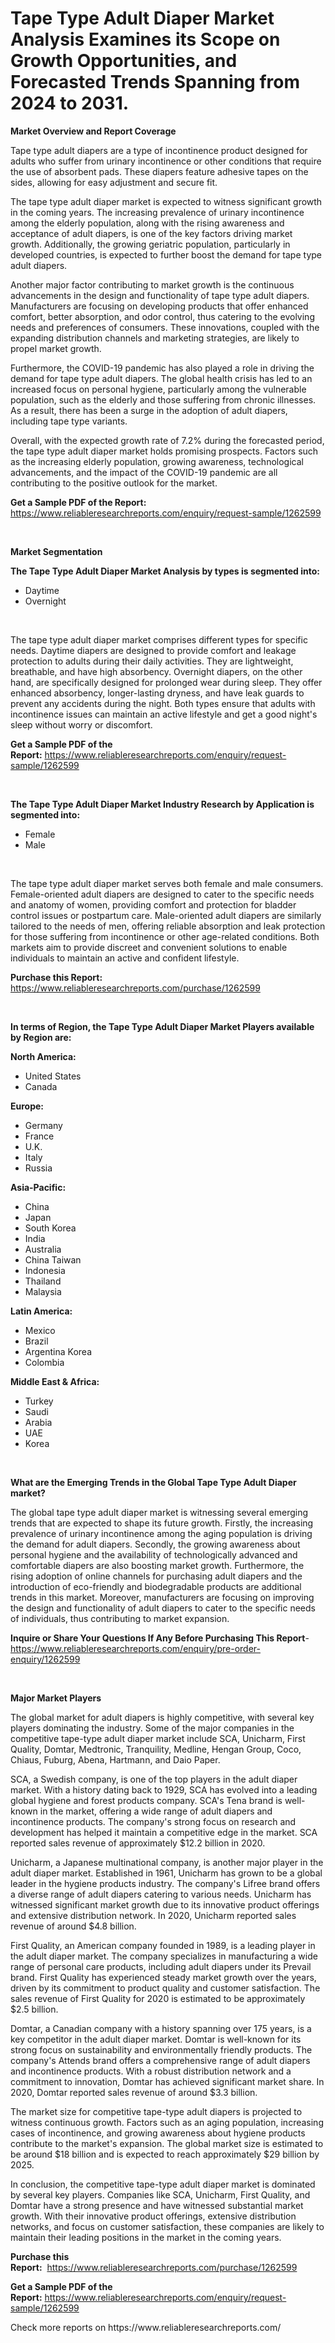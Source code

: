 <p><h1>Tape Type Adult Diaper Market Analysis Examines its Scope on Growth Opportunities, and Forecasted Trends Spanning from 2024 to 2031.</h1></p><p><strong>Market Overview and Report Coverage</strong></p>
<p><p>Tape type adult diapers are a type of incontinence product designed for adults who suffer from urinary incontinence or other conditions that require the use of absorbent pads. These diapers feature adhesive tapes on the sides, allowing for easy adjustment and secure fit.</p><p>The tape type adult diaper market is expected to witness significant growth in the coming years. The increasing prevalence of urinary incontinence among the elderly population, along with the rising awareness and acceptance of adult diapers, is one of the key factors driving market growth. Additionally, the growing geriatric population, particularly in developed countries, is expected to further boost the demand for tape type adult diapers.</p><p>Another major factor contributing to market growth is the continuous advancements in the design and functionality of tape type adult diapers. Manufacturers are focusing on developing products that offer enhanced comfort, better absorption, and odor control, thus catering to the evolving needs and preferences of consumers. These innovations, coupled with the expanding distribution channels and marketing strategies, are likely to propel market growth.</p><p>Furthermore, the COVID-19 pandemic has also played a role in driving the demand for tape type adult diapers. The global health crisis has led to an increased focus on personal hygiene, particularly among the vulnerable population, such as the elderly and those suffering from chronic illnesses. As a result, there has been a surge in the adoption of adult diapers, including tape type variants.</p><p>Overall, with the expected growth rate of 7.2% during the forecasted period, the tape type adult diaper market holds promising prospects. Factors such as the increasing elderly population, growing awareness, technological advancements, and the impact of the COVID-19 pandemic are all contributing to the positive outlook for the market.</p></p>
<p><strong>Get a Sample PDF of the Report:</strong> <a href="https://www.reliableresearchreports.com/enquiry/request-sample/1262599">https://www.reliableresearchreports.com/enquiry/request-sample/1262599</a></p>
<p>&nbsp;</p>
<p><strong>Market Segmentation</strong></p>
<p><strong>The Tape Type Adult Diaper Market Analysis by types is segmented into:</strong></p>
<p><ul><li>Daytime</li><li>Overnight</li></ul></p>
<p>&nbsp;</p>
<p><p>The tape type adult diaper market comprises different types for specific needs. Daytime diapers are designed to provide comfort and leakage protection to adults during their daily activities. They are lightweight, breathable, and have high absorbency. Overnight diapers, on the other hand, are specifically designed for prolonged wear during sleep. They offer enhanced absorbency, longer-lasting dryness, and have leak guards to prevent any accidents during the night. Both types ensure that adults with incontinence issues can maintain an active lifestyle and get a good night's sleep without worry or discomfort.</p></p>
<p><strong>Get a Sample PDF of the Report:</strong>&nbsp;<a href="https://www.reliableresearchreports.com/enquiry/request-sample/1262599">https://www.reliableresearchreports.com/enquiry/request-sample/1262599</a></p>
<p>&nbsp;</p>
<p><strong>The Tape Type Adult Diaper Market Industry Research by Application is segmented into:</strong></p>
<p><ul><li>Female</li><li>Male</li></ul></p>
<p>&nbsp;</p>
<p><p>The tape type adult diaper market serves both female and male consumers. Female-oriented adult diapers are designed to cater to the specific needs and anatomy of women, providing comfort and protection for bladder control issues or postpartum care. Male-oriented adult diapers are similarly tailored to the needs of men, offering reliable absorption and leak protection for those suffering from incontinence or other age-related conditions. Both markets aim to provide discreet and convenient solutions to enable individuals to maintain an active and confident lifestyle.</p></p>
<p><strong>Purchase this Report:</strong>&nbsp; <a href="https://www.reliableresearchreports.com/purchase/1262599">https://www.reliableresearchreports.com/purchase/1262599</a></p>
<p>&nbsp;</p>
<p><strong>In terms of Region, the Tape Type Adult Diaper Market Players available by Region are:</strong></p>
<p>
    <p> <strong> North America: </strong>
        <ul>
            <li>United States</li>
            <li>Canada</li>
        </ul>
        </p> 
    <p> <strong> Europe: </strong>
        <ul>
            <li>Germany</li>
            <li>France</li>
            <li>U.K.</li>
            <li>Italy</li>
            <li>Russia</li>
        </ul>
        </p> 
    <p> <strong> Asia-Pacific: </strong>
        <ul>
            <li>China</li>
            <li>Japan</li>
            <li>South Korea</li>
            <li>India</li>
            <li>Australia</li>
            <li>China Taiwan</li>
            <li>Indonesia</li>
            <li>Thailand</li>
            <li>Malaysia</li>
        </ul>
        </p> 
    <p> <strong> Latin America: </strong>
        <ul>
            <li>Mexico</li>
            <li>Brazil</li>
            <li>Argentina Korea</li>
            <li>Colombia</li>
        </ul>
        </p> 
    <p> <strong> Middle East & Africa: </strong>
        <ul>
            <li>Turkey</li>
            <li>Saudi</li>
            <li>Arabia</li>
            <li>UAE</li>
            <li>Korea</li>
        </ul>
    </p>
    </p>
<p>&nbsp;</p>
<p><strong>What are the Emerging Trends in the Global Tape Type Adult Diaper market?</strong></p>
<p><p>The global tape type adult diaper market is witnessing several emerging trends that are expected to shape its future growth. Firstly, the increasing prevalence of urinary incontinence among the aging population is driving the demand for adult diapers. Secondly, the growing awareness about personal hygiene and the availability of technologically advanced and comfortable diapers are also boosting market growth. Furthermore, the rising adoption of online channels for purchasing adult diapers and the introduction of eco-friendly and biodegradable products are additional trends in this market. Moreover, manufacturers are focusing on improving the design and functionality of adult diapers to cater to the specific needs of individuals, thus contributing to market expansion.</p></p>
<p><strong>Inquire or Share Your Questions If Any Before Purchasing This Report</strong>- <a href="https://www.reliableresearchreports.com/enquiry/pre-order-enquiry/1262599">https://www.reliableresearchreports.com/enquiry/pre-order-enquiry/1262599</a></p>
<p>&nbsp;</p>
<p><strong>Major Market Players</strong></p>
<p><p>The global market for adult diapers is highly competitive, with several key players dominating the industry. Some of the major companies in the competitive tape-type adult diaper market include SCA, Unicharm, First Quality, Domtar, Medtronic, Tranquility, Medline, Hengan Group, Coco, Chiaus, Fuburg, Abena, Hartmann, and Daio Paper.</p><p>SCA, a Swedish company, is one of the top players in the adult diaper market. With a history dating back to 1929, SCA has evolved into a leading global hygiene and forest products company. SCA's Tena brand is well-known in the market, offering a wide range of adult diapers and incontinence products. The company's strong focus on research and development has helped it maintain a competitive edge in the market. SCA reported sales revenue of approximately $12.2 billion in 2020.</p><p>Unicharm, a Japanese multinational company, is another major player in the adult diaper market. Established in 1961, Unicharm has grown to be a global leader in the hygiene products industry. The company's Lifree brand offers a diverse range of adult diapers catering to various needs. Unicharm has witnessed significant market growth due to its innovative product offerings and extensive distribution network. In 2020, Unicharm reported sales revenue of around $4.8 billion.</p><p>First Quality, an American company founded in 1989, is a leading player in the adult diaper market. The company specializes in manufacturing a wide range of personal care products, including adult diapers under its Prevail brand. First Quality has experienced steady market growth over the years, driven by its commitment to product quality and customer satisfaction. The sales revenue of First Quality for 2020 is estimated to be approximately $2.5 billion.</p><p>Domtar, a Canadian company with a history spanning over 175 years, is a key competitor in the adult diaper market. Domtar is well-known for its strong focus on sustainability and environmentally friendly products. The company's Attends brand offers a comprehensive range of adult diapers and incontinence products. With a robust distribution network and a commitment to innovation, Domtar has achieved significant market share. In 2020, Domtar reported sales revenue of around $3.3 billion.</p><p>The market size for competitive tape-type adult diapers is projected to witness continuous growth. Factors such as an aging population, increasing cases of incontinence, and growing awareness about hygiene products contribute to the market's expansion. The global market size is estimated to be around $18 billion and is expected to reach approximately $29 billion by 2025.</p><p>In conclusion, the competitive tape-type adult diaper market is dominated by several key players. Companies like SCA, Unicharm, First Quality, and Domtar have a strong presence and have witnessed substantial market growth. With their innovative product offerings, extensive distribution networks, and focus on customer satisfaction, these companies are likely to maintain their leading positions in the market in the coming years.</p></p>
<p><strong>Purchase this Report:</strong>&nbsp;&nbsp;<a href="https://www.reliableresearchreports.com/purchase/1262599">https://www.reliableresearchreports.com/purchase/1262599</a></p>
<p></p>
<p><strong>Get a Sample PDF of the Report:</strong>&nbsp;<a href="https://www.reliableresearchreports.com/enquiry/request-sample/1262599">https://www.reliableresearchreports.com/enquiry/request-sample/1262599</a></p>
<p>Check more reports on https://www.reliableresearchreports.com/</p>